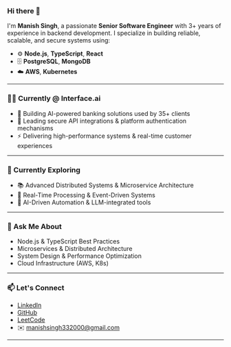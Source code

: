 ### Hi there 👋

I'm **Manish Singh**, a passionate **Senior Software Engineer** with 3+ years of experience in backend development. I specialize in building reliable, scalable, and secure systems using:

- ⚙️ **Node.js**, **TypeScript**, **React**
- 🗄️ **PostgreSQL**, **MongoDB**
- ☁️ **AWS**, **Kubernetes**

---

### 👨‍💻 Currently @ Interface.ai

- 🚀 Building AI-powered banking solutions used by 35+ clients
- 🔐 Leading secure API integrations & platform authentication mechanisms
- ⚡ Delivering high-performance systems & real-time customer experiences

---

### 🧠 Currently Exploring

- 📚 Advanced Distributed Systems & Microservice Architecture
- 🔄 Real-Time Processing & Event-Driven Systems
- 🤖 AI-Driven Automation & LLM-integrated tools

---

### 💬 Ask Me About

- Node.js & TypeScript Best Practices
- Microservices & Distributed Architecture
- System Design & Performance Optimization
- Cloud Infrastructure (AWS, K8s)

---

### 📫 Let's Connect

- [LinkedIn](https://www.linkedin.com/in/manish-singh-266b25150/)
- [GitHub](https://github.com/MSKU786)
- [LeetCode](https://leetcode.com/CreatorLeo/)
- ✉️ manishsingh332000@gmail.com

---

<!-- GitHub Stats - Optional -->
<!--
![Manish's GitHub stats](https://github-readme-stats.vercel.app/api?username=msku786&show_icons=true&theme=radical)
[![Top Langs](https://github-readme-stats.vercel.app/api/top-langs/?username=msku786&layout=compact&theme=radical)](https://github.com/anuraghazra/github-readme-stats)
-->
